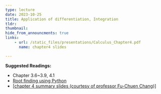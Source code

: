 ```yaml
---
type: lecture
date: 2023-10-25
title: Application of differentiation, Integration
tldr: 
thumbnail: 
hide_from_announcments: true
links: 
    - url: /static_files/presentations/Calculus_Chapter4.pdf
      name: chapter4 slides

---
```

**Suggested Readings:**
- Chapter 3.6~3.9, 4.1
- [Root finding using Python](https://patrickwalls.github.io/mathematicalpython/root-finding/newton/)
- [[chapter 4 summary slides (courtesy of professor Fu-Chuen Chang)]](/nsysu-calculus1/static_files/presentations/Chap04_Summary.pdf)

